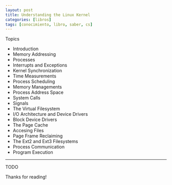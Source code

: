 ```yaml
---
layout: post
title: Understanding the Linux Kernel
categories: [libros]
tags: [conocimiento, libro, saber, cs]
---
```


<!--Resumen-->

Topics 

- Introduction
- Memory Addressing
- Processes
- Interrupts and Exceptions
- Kernel Synchronization
- Time Measurements
- Process Scheduling
- Memory Managements
- Process Address Space
- System Calls
- Signals
- The Virtual Filesystem
- I/O Architecture and Device Drivers
- Block Device Drivers
- The Page Cache
- Accesing Files
- Page Frame Reclaiming
- The Ext2 and Ext3 Filesystems
- Process Communication
- Program Execution

---

<!--more-->
TODO
  
Thanks for reading!
